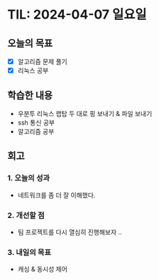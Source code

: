 # TIL: 2024-04-07 일요일
## 오늘의 목표
- [x] 알고리즘 문제 풀기
- [x] 리눅스 공부
## 학습한 내용
- 우분투 리눅스 랩탑 두 대로 핑 보내기 & 파일 보내기
- ssh 통신 공부
- 알고리즘 공부
## 회고
### 1. 오늘의 성과
- 네트워크를 좀 더 잘 이해했다.
### 2. 개선할 점
- 팀 프로젝트를 다시 열심히 진행해보자 ..
### 3. 내일의 목표
- 캐싱 & 동시성 제어
